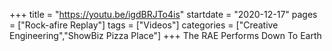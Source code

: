 +++
title = "https://youtu.be/igdBRJTo4is"
startdate = "2020-12-17"
pages = ["Rock-afire Replay"]
tags = ["Videos"]
categories = ["Creative Engineering","ShowBiz Pizza Place"]
+++
The RAE Performs Down To Earth
